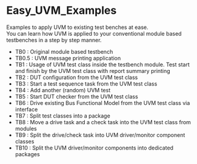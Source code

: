 # Easy_UVM_Examples
Examples to apply UVM to existing test benches at ease.  
You can learn how UVM is applied to your conventional module based testbenches in a step by step manner.  
  
+ TB0   : Original module based testbench<BR>
+ TB0.5 : UVM message printing application<BR>
+ TB1   : Usage of UVM test class inside the testbench module. Test start and finish by the UVM test class with report summary printing<BR>
+ TB2   : DUT configuration from the UVM test class<BR>
+ TB3   : Start a test sequence task from the UVM test class<BR>
+ TB4   : Add another (random) UVM test<BR>
+ TB5   : Start DUT checker from the UVM test class<BR>
+ TB6   : Drive existing Bus Functional Model from the UVM test class via interface<BR>
+ TB7   : Split test classes into a package<BR>
+ TB8   : Move a drive task and a check task into the UVM test class from modules<BR>
+ TB9   : Split the drive/check task into UVM driver/monitor component classes<BR>
+ TB10  : Split the UVM driver/monitor components into dedicated packages<BR>
